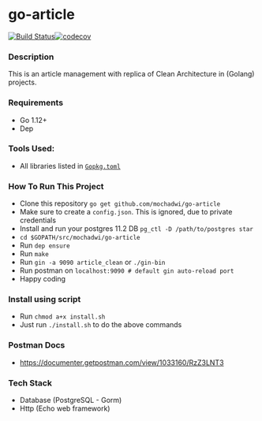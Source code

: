 # go-article
[![Build Status](https://travis-ci.com/mochadwi/go-article.svg?branch=master)](https://travis-ci.com/mochadwi/go-article)[![codecov](https://codecov.io/gh/mochadwi/go-article/branch/master/graph/badge.svg)](https://codecov.io/gh/mochadwi/go-article)

### Description
This is an article management with replica of Clean Architecture in (Golang) projects.

### Requirements
- Go 1.12+
- Dep

### Tools Used:
- All libraries listed in [`Gopkg.toml`](https://github.com/mochadwi/go-article/blob/master/Gopkg.toml)

### How To Run This Project
- Clone this repository `go get github.com/mochadwi/go-article`
- Make sure to create a `config.json`. This is ignored, due to private credentials
- Install and run your postgres 11.2 DB `pg_ctl -D /path/to/postgres star`
- `cd $GOPATH/src/mochadwi/go-article`
- Run `dep ensure`
- Run `make`
- Run `gin -a 9090 article_clean` or `./gin-bin`
- Run postman on `localhost:9090 # default gin auto-reload port`
- Happy coding

### Install using script
- Run `chmod a+x install.sh`
- Just run `./install.sh` to do the above commands

### Postman Docs
- https://documenter.getpostman.com/view/1033160/RzZ3LNT3


### Tech Stack
- Database (PostgreSQL - Gorm)
- Http (Echo web framework)
